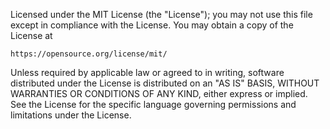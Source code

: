 Licensed under the MIT License (the "License"); you may not use this file except in compliance with the License. You may obtain a copy of the License at
```shell
https://opensource.org/license/mit/
```
Unless required by applicable law or agreed to in writing, software distributed under the License is distributed on an "AS IS" BASIS, WITHOUT WARRANTIES OR CONDITIONS OF ANY KIND, either express or implied. See the License for the specific language governing permissions and limitations under the License.
